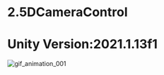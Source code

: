 # 2.5DCameraControl

# Unity Version:2021.1.13f1

![gif_animation_001](https://user-images.githubusercontent.com/50166070/156329183-99505da1-3fe0-48f7-b4ab-886745f310e9.gif)
